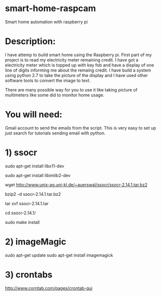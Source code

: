 smart-home-raspcam
==================

Smart home automation with raspberry pi

Description:
============

I have attemp to build smart home using the Raspberry pi. First part of my project is to read my electricity meter remaining credit. I have got a electricity meter which is topped up with key fob and have a display of one line of digits informing me about the remaing credit. I have build a system using python 2.7 to take the picture of the display and I have used other software tools to convert the image to text.

There are many possible way for you to use it like taking picture of multimeters like some did to monitor home usage.

You will need:
==============

Gmail account to send the emails from the script. This is very easy to set up just search for tutorials sending email with python.

# 1) ssocr

sudo apt-get install libx11-dev

sudo apt-get install libimlib2-dev

wget http://www.unix-ag.uni-kl.de/~auerswal/ssocr/ssocr-2.14.1.tar.bz2

bzip2 -d ssocr-2.14.1.tar.bz2

tar xvf ssocr-2.14.1.tar

cd ssocr-2.14.1/

sudo make install

# 2) imageMagic 

sudo apt-get update
sudo apt-get install imagemagick

# 3) crontabs

http://www.corntab.com/pages/crontab-gui
